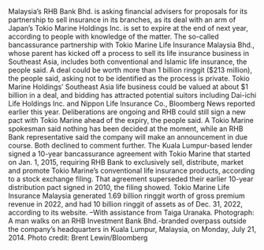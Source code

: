 Malaysia’s RHB Bank Bhd. is asking financial advisers for proposals for its partnership to sell insurance in its branches, as its deal with an arm of Japan’s Tokio Marine Holdings Inc. is set to expire at the end of next year, according to people with knowledge of the matter.
The so-called bancassurance partnership with Tokio Marine Life Insurance Malaysia Bhd., whose parent has kicked off a process to sell its life insurance business in Southeast Asia, includes both conventional and Islamic life insurance, the people said. A deal could be worth more than 1 billion ringgit ($213 million), the people said, asking not to be identified as the process is private.
Tokio Marine Holdings’ Southeast Asia life business could be valued at about $1 billion in a deal, and bidding has attracted potential suitors including Dai-ichi Life Holdings Inc. and Nippon Life Insurance Co., Bloomberg News reported earlier this year.
Deliberations are ongoing and RHB could still sign a new pact with Tokio Marine ahead of the expiry, the people said. A Tokio Marine spokesman said nothing has been decided at the moment, while an RHB Bank representative said the company will make an announcement in due course. Both declined to comment further.
The Kuala Lumpur-based lender signed a 10-year bancassurance agreement with Tokio Marine that started on Jan. 1, 2015, requiring RHB Bank to exclusively sell, distribute, market and promote Tokio Marine’s conventional life insurance products, according to a stock exchange filing. That agreement superseded their earlier 10-year distribution pact signed in 2010, the filing showed.
Tokio Marine Life Insurance Malaysia generated 1.69 billion ringgit worth of gross premium revenue in 2022, and had 10 billion ringgit of assets as of Dec. 31, 2022, according to its website.
–With assistance from Taiga Uranaka.
Photograph: A man walks on an RHB Investment Bank Bhd.-branded overpass outside the company’s headquarters in Kuala Lumpur, Malaysia, on Monday, July 21, 2014. Photo credit: Brent Lewin/Bloomberg